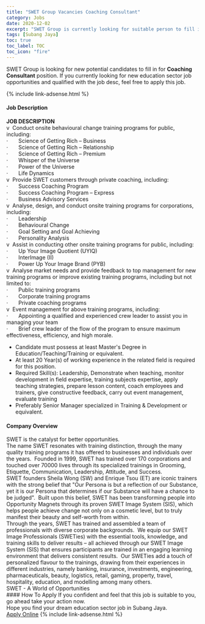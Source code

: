 ```yaml
---
title: "SWET Group Vacancies Coaching Consultant" 
category: Jobs 
date: 2020-12-02 
excerpt: "SWET Group is currently looking for suitable person to fill in the Coaching Consultant which positioned at Subang Jaya" 
tags: [Subang Jaya] 
toc: true 
toc_label: TOC 
toc_icon: "fire" 
--- 
```


<p>SWET Group is looking for new potential candidates to fill in for <b>Coaching Consultant</b> position. If you currently looking for new education sector job opportunities and qualified with the job desc, feel free to apply this job.
</p>{% include link-adsense.html %} 
 <div><div><div><h4>Job Description</h4></div></div><div><div><span><div><div><div><strong>JOB DESCRIPTION</strong></div><div>v&#160; Conduct onsite behavioural change training programs for public, including:</div><div>&#183;&#160;&#160;&#160;&#160;&#160;&#160; Science of Getting Rich &#8211; Business</div><div>&#183;&#160;&#160;&#160;&#160;&#160;&#160; Science of Getting Rich &#8211; Relationship</div><div>&#183;&#160;&#160;&#160;&#160;&#160;&#160; Science of Getting Rich &#8211; Premium</div><div>&#183;&#160;&#160;&#160;&#160;&#160;&#160; Whisper of the Universe</div><div>&#183;&#160;&#160;&#160;&#160;&#160;&#160; Power of the Universe</div><div>&#183;&#160;&#160;&#160;&#160;&#160;&#160; Life Dynamics</div><div>v&#160; Provide SWET customers through private coaching, including:</div><div>&#183;&#160;&#160;&#160;&#160;&#160;&#160; Success Coaching Program</div><div>&#183;&#160;&#160;&#160;&#160;&#160;&#160; Success Coaching Program &#8211; Express</div><div>&#183;&#160;&#160;&#160;&#160;&#160;&#160; Business Advisory Services</div><div>v&#160; Analyse, design, and conduct onsite training programs for corporations, including:</div><div>&#183;&#160;&#160;&#160;&#160;&#160;&#160; Leadership</div><div>&#183;&#160;&#160;&#160;&#160;&#160;&#160; Behavioural Change</div><div>&#183;&#160;&#160;&#160;&#160;&#160;&#160; Goal Setting and Goal Achieving</div><div>&#183;&#160;&#160;&#160;&#160;&#160;&#160; Personality Analysis</div><div>v&#160; Assist in conducting other onsite training programs for public, including:</div><div>&#183;&#160;&#160;&#160;&#160;&#160;&#160; Up Your Image Quotient (UYIQ)</div><div>&#183;&#160;&#160;&#160;&#160;&#160;&#160; InterImage (II)</div><div>&#183;&#160;&#160;&#160;&#160;&#160;&#160; Power Up Your Image Brand (PYB)</div><div>v&#160; Analyse market needs and provide feedback to top management for new training programs or improve existing training programs, including but not limited to:</div><div>&#183;&#160;&#160;&#160;&#160;&#160;&#160; Public training programs</div><div>&#183;&#160;&#160;&#160;&#160;&#160;&#160; Corporate training programs</div><div>&#183;&#160;&#160;&#160;&#160;&#160;&#160; Private coaching programs</div><div>v&#160; Event management for above training programs, including:</div><div>&#183;&#160;&#160;&#160;&#160;&#160;&#160; Appointing a qualified and experienced crew leader to assist you in managing your team</div><div>&#183;&#160;&#160;&#160;&#160;&#160;&#160; Brief crew leader of the flow of the program to ensure maximum effectiveness, efficiency, and high morale.</div></div><ul><li>Candidate must possess at least Master's Degree in Education/Teaching/Training or equivalent.</li><li>At least 20&#160;Year(s) of working experience in the related field is required for this position.</li><li>Required Skill(s): Leadership, Demonstrate when teaching, monitor development in field expertise, training subjects expertise, apply teaching strategies, prepare lesson content, coach employees and trainers, give constructive feedback, carry out event management, evaluate training</li><li>Preferably Senior Manager specialized in Training &amp; Development or equivalent.</li></ul></div></span></div></div></div> 
<div><div><div><h4>Company Overview</h4></div></div><div><div><span><div><div>
<div>SWET is the catalyst for better opportunities.&#160;</div>
<div>The name SWET resonates with training distinction, through the many quality training programs it has offered to businesses and individuals over the years.&#160; Founded in 1999, SWET has trained over 170 corporations and touched over 70000 lives through its specialized trainings in Grooming, Etiquette, Communication, Leadership, Attitude, and Success.</div>
<div>SWET founders Sheila Wong (SW) and Enrique Tsou (ET) are iconic trainers with the strong belief that "Our Persona is but a reflection of our Substance, yet it is our Persona that determines if our Substance will have a chance to be judged".&#160; Built upon this belief, SWET has been transforming people into Opportunity Magnets through its proven SWET Image System (SIS), which helps people achieve change not only on a cosmetic level, but to truly manifest their beauty and self-worth from within.</div>
<div>Through the years, SWET has trained and assembled a team of professionals with diverse corporate backgrounds.&#160; We equip our SWET Image Professionals (SWETies) with the essential tools, knowledge, and training skills to deliver results &#8211; all achieved through our SWET Image System (SIS) that ensures participants are trained in an engaging learning environment that delivers consistent results.&#160; Our SWETies add a touch of personalized flavour to the trainings, drawing from their experiences in different industries, namely banking, insurance, investments, engineering, pharmaceuticals, beauty, logistics, retail, gaming, property, travel, hospitality, education, and modelling among many others.</div>
<div>SWET - A World of Opportunities</div>
</div></div></span></div></div></div> 
#### How To Apply 
If you confident and feel that this job is suitable to you, go ahead take your action now. <br/> 
Hope you find your dream education sector job in Subang Jaya. <br/> 
<a href="https://www.jobstreet.com.my/en/job/coaching-consultant-4433377?jobId=jobstreet-my-job-4433377&sectionRank=8&token=0~e326ce51-e675-432f-9064-750f31009504&fr=SRP%20View%20In%20New%20Ta" class="btn btn--info" target="_blank" rel="nofollow noopenner">Apply Online</a> 
{% include link-adsense.html %} 